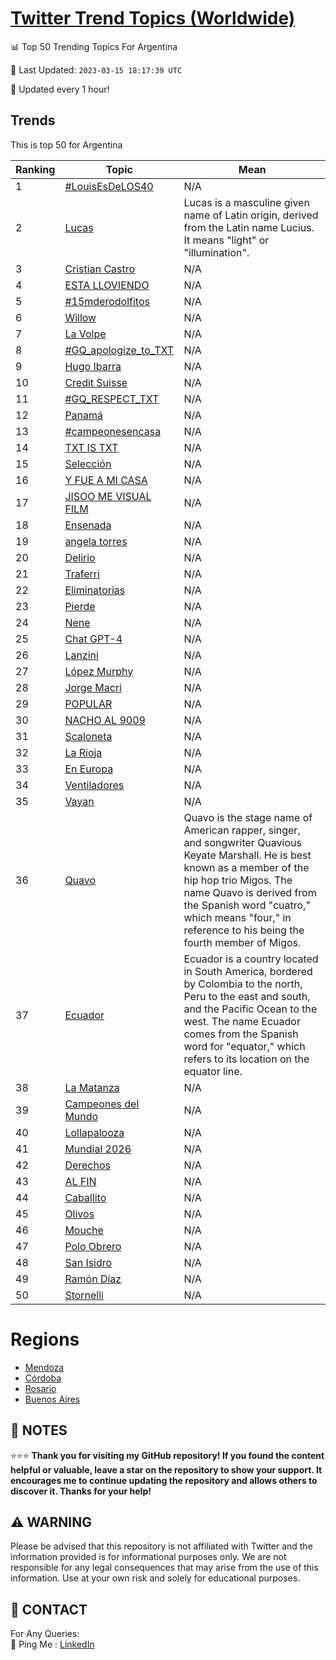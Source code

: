 [Twitter Trend Topics (Worldwide)](https://github.com/ErcinDedeoglu/Twitter-Trend-Topics)
==========


📊 Top 50 Trending Topics For Argentina

📆 Last Updated: `2023-03-15 18:17:39 UTC`

🔧 Updated every 1 hour!


## Trends

This is top 50 for Argentina

| Ranking | Topic | Mean |
| ------- | ------------ | ------------ |
| 1 | [#LouisEsDeLOS40](http://twitter.com/search?q=%23LouisEsDeLOS40) | N/A |
| 2 | [Lucas](http://twitter.com/search?q=Lucas) | Lucas is a masculine given name of Latin origin, derived from the Latin name Lucius. It means "light" or "illumination". |
| 3 | [Cristian Castro](http://twitter.com/search?q=Cristian+Castro) | N/A |
| 4 | [ESTA LLOVIENDO](http://twitter.com/search?q=ESTA+LLOVIENDO) | N/A |
| 5 | [#15mderodolfitos](http://twitter.com/search?q=%2315mderodolfitos) | N/A |
| 6 | [Willow](http://twitter.com/search?q=Willow) | N/A |
| 7 | [La Volpe](http://twitter.com/search?q=La+Volpe) | N/A |
| 8 | [#GQ_apologize_to_TXT](http://twitter.com/search?q=%23GQ_apologize_to_TXT) | N/A |
| 9 | [Hugo Ibarra](http://twitter.com/search?q=Hugo+Ibarra) | N/A |
| 10 | [Credit Suisse](http://twitter.com/search?q=Credit+Suisse) | N/A |
| 11 | [#GQ_RESPECT_TXT](http://twitter.com/search?q=%23GQ_RESPECT_TXT) | N/A |
| 12 | [Panamá](http://twitter.com/search?q=Panam%c3%a1) | N/A |
| 13 | [#campeonesencasa](http://twitter.com/search?q=%23campeonesencasa) | N/A |
| 14 | [TXT IS TXT](http://twitter.com/search?q=TXT+IS+TXT) | N/A |
| 15 | [Selección](http://twitter.com/search?q=Selecci%c3%b3n) | N/A |
| 16 | [Y FUE A MI CASA](http://twitter.com/search?q=Y+FUE+A+MI+CASA) | N/A |
| 17 | [JISOO ME VISUAL FILM](http://twitter.com/search?q=JISOO+ME+VISUAL+FILM) | N/A |
| 18 | [Ensenada](http://twitter.com/search?q=Ensenada) | N/A |
| 19 | [angela torres](http://twitter.com/search?q=angela+torres) | N/A |
| 20 | [Delirio](http://twitter.com/search?q=Delirio) | N/A |
| 21 | [Traferri](http://twitter.com/search?q=Traferri) | N/A |
| 22 | [Eliminatorias](http://twitter.com/search?q=Eliminatorias) | N/A |
| 23 | [Pierde](http://twitter.com/search?q=Pierde) | N/A |
| 24 | [Nene](http://twitter.com/search?q=Nene) | N/A |
| 25 | [Chat GPT-4](http://twitter.com/search?q=Chat+GPT-4) | N/A |
| 26 | [Lanzini](http://twitter.com/search?q=Lanzini) | N/A |
| 27 | [López Murphy](http://twitter.com/search?q=L%c3%b3pez+Murphy) | N/A |
| 28 | [Jorge Macri](http://twitter.com/search?q=Jorge+Macri) | N/A |
| 29 | [POPULAR](http://twitter.com/search?q=POPULAR) | N/A |
| 30 | [NACHO AL 9009](http://twitter.com/search?q=NACHO+AL+9009) | N/A |
| 31 | [Scaloneta](http://twitter.com/search?q=Scaloneta) | N/A |
| 32 | [La Rioja](http://twitter.com/search?q=La+Rioja) | N/A |
| 33 | [En Europa](http://twitter.com/search?q=En+Europa) | N/A |
| 34 | [Ventiladores](http://twitter.com/search?q=Ventiladores) | N/A |
| 35 | [Vayan](http://twitter.com/search?q=Vayan) | N/A |
| 36 | [Quavo](http://twitter.com/search?q=Quavo) | Quavo is the stage name of American rapper, singer, and songwriter Quavious Keyate Marshall. He is best known as a member of the hip hop trio Migos. The name Quavo is derived from the Spanish word "cuatro," which means "four," in reference to his being the fourth member of Migos. |
| 37 | [Ecuador](http://twitter.com/search?q=Ecuador) | Ecuador is a country located in South America, bordered by Colombia to the north, Peru to the east and south, and the Pacific Ocean to the west. The name Ecuador comes from the Spanish word for "equator," which refers to its location on the equator line. |
| 38 | [La Matanza](http://twitter.com/search?q=La+Matanza) | N/A |
| 39 | [Campeones del Mundo](http://twitter.com/search?q=Campeones+del+Mundo) | N/A |
| 40 | [Lollapalooza](http://twitter.com/search?q=Lollapalooza) | N/A |
| 41 | [Mundial 2026](http://twitter.com/search?q=Mundial+2026) | N/A |
| 42 | [Derechos](http://twitter.com/search?q=Derechos) | N/A |
| 43 | [AL FIN](http://twitter.com/search?q=AL+FIN) | N/A |
| 44 | [Caballito](http://twitter.com/search?q=Caballito) | N/A |
| 45 | [Olivos](http://twitter.com/search?q=Olivos) | N/A |
| 46 | [Mouche](http://twitter.com/search?q=Mouche) | N/A |
| 47 | [Polo Obrero](http://twitter.com/search?q=Polo+Obrero) | N/A |
| 48 | [San Isidro](http://twitter.com/search?q=San+Isidro) | N/A |
| 49 | [Ramón Díaz](http://twitter.com/search?q=Ram%c3%b3n+D%c3%adaz) | N/A |
| 50 | [Stornelli](http://twitter.com/search?q=Stornelli) | N/A |



# Regions

* [Mendoza](</Argentina/Mendoza.md>)
* [Córdoba](</Argentina/Córdoba.md>)
* [Rosario](</Argentina/Rosario.md>)
* [Buenos Aires](</Argentina/Buenos Aires.md>)



## 📝 NOTES

⭐⭐⭐ **Thank you for visiting my GitHub repository! If you found the content helpful or valuable, leave a star on the repository to show your support. It encourages me to continue updating the repository and allows others to discover it. Thanks for your help!**


## ⚠️ WARNING

Please be advised that this repository is not affiliated with Twitter and the information provided is for informational purposes only. We are not responsible for any legal consequences that may arise from the use of this information. Use at your own risk and solely for educational purposes.


## 📨 CONTACT

 For Any Queries:  
            🏓 Ping Me : [LinkedIn](https://www.linkedin.com/in/ercindedeoglu/)
